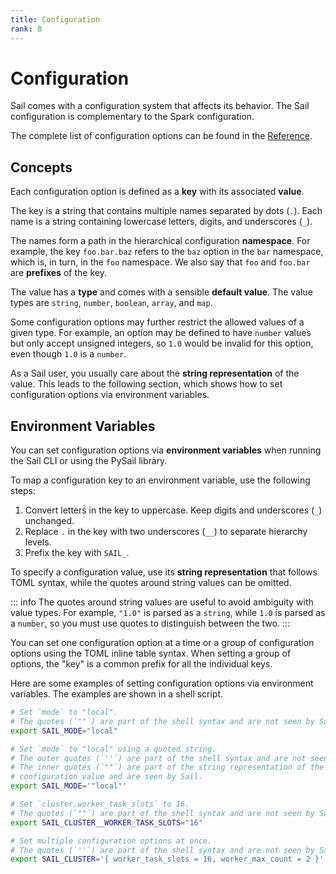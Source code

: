 ```yaml
---
title: Configuration
rank: 8
---
```


# Configuration

Sail comes with a configuration system that affects its behavior.
The Sail configuration is complementary to the Spark configuration.

The complete list of configuration options can be found in the [Reference](/reference/configuration/).

## Concepts

Each configuration option is defined as a **key** with its associated **value**.

The key is a string that contains multiple names separated by dots (`.`).
Each name is a string containing lowercase letters, digits, and underscores (`_`).

The names form a path in the hierarchical configuration **namespace**.
For example, the key `foo.bar.baz` refers to the `baz` option in the `bar` namespace, which is, in turn, in the `foo` namespace.
We also say that `foo` and `foo.bar` are **prefixes** of the key.

The value has a **type** and comes with a sensible **default value**.
The value types are `string`, `number`, `boolean`, `array`, and `map`.

Some configuration options may further restrict the allowed values of a given type.
For example, an option may be defined to have `number` values but only accept unsigned integers, so `1.0` would be invalid for this option, even though `1.0` is a `number`.

As a Sail user, you usually care about the **string representation** of the value. This leads to the following section, which shows how to set configuration options via environment variables.

## Environment Variables

You can set configuration options via **environment variables** when running the Sail CLI or using the PySail library.

To map a configuration key to an environment variable, use the following steps:

1. Convert letters in the key to uppercase. Keep digits and underscores (`_`) unchanged.
2. Replace `.` in the key with two underscores (`__`) to separate hierarchy levels.
3. Prefix the key with `SAIL_`.

To specify a configuration value, use its **string representation** that follows TOML syntax, while the quotes around string values can be omitted.

::: info
The quotes around string values are useful to avoid ambiguity with value types.
For example, `"1.0"` is parsed as a `string`, while `1.0` is parsed as a `number`, so you must use quotes to distinguish between the two.
:::

You can set one configuration option at a time or a group of configuration options using the TOML inline table syntax.
When setting a group of options, the "key" is a common prefix for all the individual keys.

Here are some examples of setting configuration options via environment variables.
The examples are shown in a shell script.

```bash
# Set `mode` to "local".
# The quotes (`""`) are part of the shell syntax and are not seen by Sail.
export SAIL_MODE="local"

# Set `mode` to "local" using a quoted string.
# The outer quotes (`''`) are part of the shell syntax and are not seen by Sail.
# The inner quotes (`""`) are part of the string representation of the
# configuration value and are seen by Sail.
export SAIL_MODE='"local"'

# Set `cluster.worker_task_slots` to 16.
# The quotes (`""`) are part of the shell syntax and are not seen by Sail.
export SAIL_CLUSTER__WORKER_TASK_SLOTS="16"

# Set multiple configuration options at once.
# The quotes (`''`) are part of the shell syntax and are not seen by Sail.
export SAIL_CLUSTER='{ worker_task_slots = 16, worker_max_count = 2 }'
```
